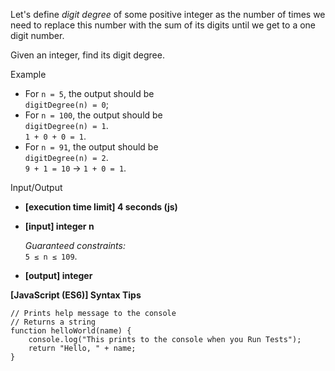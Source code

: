Let's define _digit degree_ of some positive integer as the number of times we
need to replace this number with the sum of its digits until we get to a one
digit number.

Given an integer, find its digit degree.

Example

- For `n = 5`, the output should be  
  `digitDegree(n) = 0`;
- For `n = 100`, the output should be  
  `digitDegree(n) = 1`.  
  `1 + 0 + 0 = 1`.
- For `n = 91`, the output should be  
  `digitDegree(n) = 2`.  
  `9 + 1 = 10` -> `1 + 0 = 1`.

Input/Output

- **\[execution time limit\] 4 seconds (js)**

- **\[input\] integer n**

  _Guaranteed constraints:_  
  `5 ≤ n ≤ 109`.

- **\[output\] integer**

**\[JavaScript (ES6)\] Syntax Tips**

    // Prints help message to the console
    // Returns a string
    function helloWorld(name) {
        console.log("This prints to the console when you Run Tests");
        return "Hello, " + name;
    }
